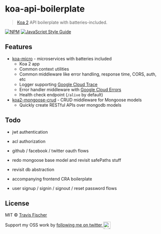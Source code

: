 # koa-api-boilerplate

> [Koa 2](http://koajs.com/) API boilerplate with batteries-included.

[![NPM](https://img.shields.io/npm/v/koa-api-boilerplate.svg)](https://www.npmjs.com/package/koa-api-boilerplate) [![JavaScript Style Guide](https://img.shields.io/badge/code_style-standard-brightgreen.svg)](https://standardjs.com)

## Features

- [koa-micro](https://github.com/transitive-bullshit/koa-micro) - microservices with batteries included
  - Koa 2 app
  - Common context utilities
  - Common middleware like error handling, response time, CORS, auth, etc
  - Logger supporting [Google Cloud Trace](https://cloud.google.com/trace/)
  - Error handler middleware with [Google Cloud Errors](https://cloud.google.com/error-reporting/)
  - Health check endpoint (`/alive` by default)
- [koa2-mongoose-crud](https://github.com/transitive-bullshit/koa2-mongoose-crud) - CRUD middleware for Mongoose models
  - Quickly create RESTful APIs over mongodb models

## Todo

- jwt authentication
- acl authorization
- github / facebook / twitter oauth flows
- redo mongoose base model and revisit safePaths stuff
- revisit db abstraction

- accompanying frontend CRA boilerplate
- user signup / signin / signout / reset password flows

## License

MIT © [Travis Fischer](https://github.com/transitive-bullshit)

Support my OSS work by <a href="https://twitter.com/transitive_bs">following me on twitter <img src="https://storage.googleapis.com/saasify-assets/twitter-logo.svg" alt="twitter" height="24px" align="center"></a>
